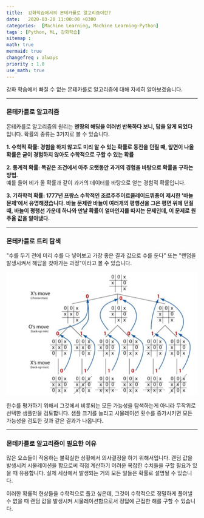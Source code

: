 ```yaml
---
title:  강화학습에서의 몬테카를로 알고리즘이란?
date:   2020-03-20 11:00:00 +0300
categories:  [Machine Learning, Machine Learning-Python]
tags : [Python, ML, 강화학습]
sitemap :
math: true
mermaid: true
changefreq : always
priority : 1.0
use_math: true
---
```



강화 학습에서 빠질 수 없는 몬테카를로 알고리즘에 대해 자세히 알아보겠습니다. 

-------

### 몬테카를로 알고리즘

몬테카를로 알고리즘의 원리는 **멘땅의 해딩을 여러번 반복하다 보니, 답을 알게 되었다** 입니다. 
확률의 종류는 3가지로 볼 수 있습니다. 

**1. 수학적 확률: 경험을 하지 않고도 미리 알 수 있는 확률로 동전을 던질 때, 앞면이 나올 확률은 굳이 경험하지 않아도 수학적으로 구할 수 있는 확률**


**2. 통계적 확률: 똑같은 조건에서 아주 오랫동안 과거의 경험을 바탕으로 확률을 구하는 방법.**  
예를 들어 비가 올 확률과 같이 과거의 데이터를 바탕으로 얻는 경험적 확률입니다. 


**3. 기하학적 확률: 1777년 프랑스 수학적인 조르주주이르클레이드뷔퐁이 제시한 '바늘 문제'에서 유명해졌습니다. 바늘 문제란 바늘이 여러개의 평행선을 그은 평면 위에 던질 때, 바늘이 평행선 가운데 하나와 만날 확률이 얼마인지를 따지는 문제인데, 이 문제로 원주율 값을 알아냈다.**


-------

### 몬테카를로 트리 탐색  

"수를 두기 전에 미리 수를 다 넣어보고 가장 좋은 결과 값으로 수를 둔다" 또는 "랜덤을 발생시켜서 해답을 찾아가는 과정"이라고 볼 수 있습니다. 

<center><img src="../assets//images/tic.png" ></center>


한수를 평가하기 위해서 그것에서 비롯되는 모든 가능성을 탐색하는게 아니라 무작위로 선택한 샘플만을 검토합니다. 샘플 크기를 늘리고 시물레이션 횟수를 증가시키면 모든 가능성을 검토한 것과 같은 결과가 나옵니다.

-------

### 몬테카를로 알고리즘이 필요한 이유  

많은 요소들이 작용하는 불확실한 상황에서 의사결정을 하기 위해서입니다. 
랜덤 값을 발생시켜 시물레이션을 함으로써 직접 계산하기 어려운 복잡한 수치들을 구할 필요가 있을 때 유용합니다. 실제 세상에서 발생되는 거의 모든 일들은 확률로 설명될 수 있습니다.

이러한 확률적 현상들을 수학적으로 풀고 싶은데, 그것이 수학적으로 정밀하게 풀어낼 수 없을 때 랜덤 값을 발생시켜 시물레이션함으로서 정답에 근접한 해를 구할 수 있습니다.


